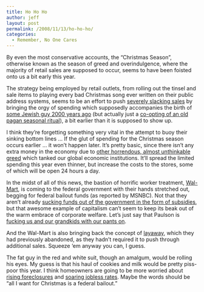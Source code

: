 ```yaml
---
title: Ho Ho Ho
author: jeff
layout: post
permalink: /2008/11/13/ho-ho-ho/
categories:
  - Remember, No One Cares
---
```


By even the most conservative accounts, the “Christmas Season”, otherwise known as the season of greed and overindulgence, where the majority of retail sales are supposed to occur, seems to have been foisted onto us a bit early this year.

The strategy being employed by retail outlets, from rolling out the tinsel and sale items to playing every bad Christmas song ever written on their public address systems, seems to be an effort to push [severely slacking sales][1] by bringing the orgy of spending which supposedly accompanies the birth of [some Jewish guy 2000 years ago][2] (but actually just a [co-opting of an old pagan seasonal ritual][3]), a bit earlier than it is supposed to show up.

 [1]: http://news10now.com/content/all_news/127875/christmas-sales-outlook/Default.aspx
 [2]: http://en.wikipedia.org/wiki/Nativity_of_Jesus
 [3]: http://www.speelpenning.com/christmas.htm

I think they’re forgetting something very vital in the attempt to buoy their sinking bottom lines … If the glut of spending for the Christmas season occurs earlier … it won’t happen later. It’s pretty basic, since there isn’t any extra money in the economy due to [other horrendous, almost unthinkable greed][4] which tanked our global economic institutions. It’ll spread the limited spending this year even thinner, but increase the costs to the stores, some of which will be open 24 hours a day.

 [4]: http://www.investopedia.com/articles/07/subprime-overview.asp

In the midst of all of this news, the bastion of horrific worker treatment, [Wal-Mart][5], is coming to the federal government with their hands stretched out, begging for federal bailout funds (as reported by MSNBC). Not that they aren’t already [sucking funds out of the government in the form of subsidies][6], but that awesome example of capitalism can’t seem to keep its beak out of the warm embrace of corporate welfare. Let’s just say that Paulson is [fucking us and our grandkids with our pants on][7].

 [5]: http://wakeupwalmart.com/research/
 [6]: http://walmartsubsidywatch.org/
 [7]: http://www.newswithviews.com/Devvy/kidd413.htm

And the Wal-Mart is also bringing back the concept of [layaway][8], which they had previously abandoned, as they hadn’t required it to push through additional sales. Squeeze ‘em anyway you can, I guess.

 [8]: http://www.newstimes.com/ci_10882191

The fat guy in the red and white suit, though an amalgum, would be rolling his eyes. My guess is that his haul of cookies and milk would be pretty piss-poor this year. I think homeowners are going to be more worried about [rising foreclosures][9] and [soaring jobless rates][10]. Maybe the words should be “all I want for Christmas is a federal bailout.”

 [9]: http://www.msnbc.msn.com/id/27687154/
 [10]: http://www.msnbc.msn.com/id/27697122/
